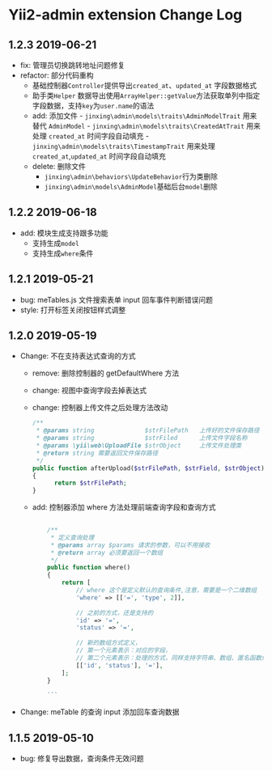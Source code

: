 Yii2-admin extension Change Log
===============================

1.2.3 2019-06-21
----------------

- fix: 管理员切换跳转地址问题修复
- refactor: 部分代码重构
    - 基础控制器`Controller`提供导出`created_at`、`updated_at` 字段数据格式
    - 助手类`Helper` 数据导出使用`ArrayHelper::getValue`方法获取单列中指定字段数据，支持`key`为`user.name`的语法
    - add: 添加文件
            - `jinxing\admin\models\traits\AdminModelTrait` 用来替代 `AdminModel`
            - `jinxing\admin\models\traits\CreatedAtTrait` 用来处理 `created_at` 时间字段自动填充
            - `jinxing\admin\models\traits\TimestampTrait` 用来处理 `created_at`,`updated_at` 时间字段自动填充
    - delete: 删除文件
        - `jinxing\admin\behaviors\UpdateBehavior`行为类删除
        - `jinxing\admin\models\AdminModel`基础后台`model`删除
    
1.2.2 2019-06-18
----------------

- add: 模块生成支持跟多功能
    - 支持生成`model`
    - 支持生成`where`条件

1.2.1 2019-05-21
----------------

- bug: meTables.js 文件搜索表单 input 回车事件判断错误问题
- style: 打开标签关闭按钮样式调整  

1.2.0 2019-05-19
----------------

- Change: 不在支持表达式查询的方式
    - remove: 删除控制器的 getDefaultWhere 方法
    - change: 视图中查询字段去掉表达式
    - change: 控制器上传文件之后处理方法改动
        ```php
        /**
         * @params string              $strFilePath   上传好的文件保存路径
         * @params string              $strFiled      上传文件字段名称
         * @params \yii\web\UploadFile $strObject     上传文件处理类
         * @return string 需要返回文件保存路径
         */
        public function afterUpload($strFilePath, $strField, $strObject)
        {
              return $strFilePath;
        }
    
        ```
    - add: 控制器添加 where 方法处理前端查询字段和查询方式
        
        ```php
              
            /**
             * 定义查询处理
             * @params array $params 请求的参数，可以不用接收
             * @return array 必须要返回一个数组
             */
            public function where()
            {
                return [
                    // where 这个是定义默认的查询条件,注意，需要是一个二维数组
                    'where' => [['=', 'type', 2]],
                    
                    // 之前的方式，还是支持的
                    'id' => '=',
                    'status' => '=',
                    
                    // 新的数组方式定义，
                    // 第一个元素表示：对应的字段，
                    // 第二个元素表示：处理的方式，同样支持字符串、数组、匿名函数处理方式
                    [['id', 'status'], '='],
                ];
            }
          
            ```
    
- Change: meTable 的查询 input 添加回车查询数据

1.1.5   2019-05-10
------------------

- bug: 修复导出数据，查询条件无效问题   